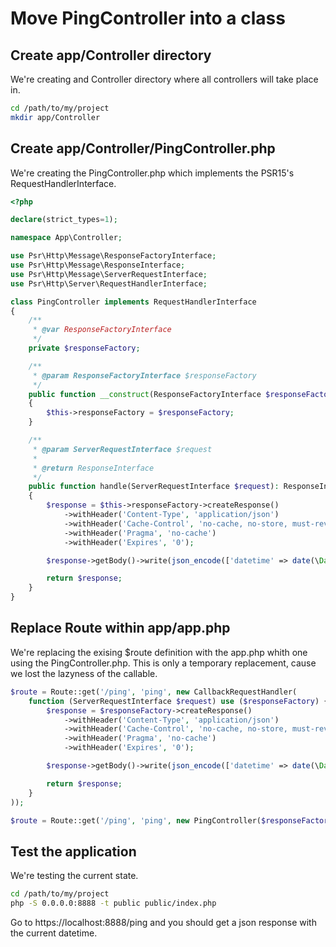 # Move PingController into a class

## Create app/Controller directory

We're creating and Controller directory where all controllers will take place in.

```bash
cd /path/to/my/project
mkdir app/Controller
```

## Create app/Controller/PingController.php

We're creating the PingController.php which implements the PSR15's RequestHandlerInterface.

```php
<?php

declare(strict_types=1);

namespace App\Controller;

use Psr\Http\Message\ResponseFactoryInterface;
use Psr\Http\Message\ResponseInterface;
use Psr\Http\Message\ServerRequestInterface;
use Psr\Http\Server\RequestHandlerInterface;

class PingController implements RequestHandlerInterface
{
    /**
     * @var ResponseFactoryInterface
     */
    private $responseFactory;

    /**
     * @param ResponseFactoryInterface $responseFactory
     */
    public function __construct(ResponseFactoryInterface $responseFactory)
    {
        $this->responseFactory = $responseFactory;
    }

    /**
     * @param ServerRequestInterface $request
     *
     * @return ResponseInterface
     */
    public function handle(ServerRequestInterface $request): ResponseInterface
    {
        $response = $this->responseFactory->createResponse()
            ->withHeader('Content-Type', 'application/json')
            ->withHeader('Cache-Control', 'no-cache, no-store, must-revalidate')
            ->withHeader('Pragma', 'no-cache')
            ->withHeader('Expires', '0');

        $response->getBody()->write(json_encode(['datetime' => date(\DateTime::ATOM)]));

        return $response;
    }
}
```

## Replace Route within app/app.php

We're replacing the exising $route definition with the app.php whith one using the PingController.php.
This is only a temporary replacement, cause we lost the lazyness of the callable.

```php
$route = Route::get('/ping', 'ping', new CallbackRequestHandler(
    function (ServerRequestInterface $request) use ($responseFactory) {
        $response = $responseFactory->createResponse()
            ->withHeader('Content-Type', 'application/json')
            ->withHeader('Cache-Control', 'no-cache, no-store, must-revalidate')
            ->withHeader('Pragma', 'no-cache')
            ->withHeader('Expires', '0');

        $response->getBody()->write(json_encode(['datetime' => date(\DateTime::ATOM)]));

        return $response;
    }
));
```

```php
$route = Route::get('/ping', 'ping', new PingController($responseFactory));
```

## Test the application

We're testing the current state.

```bash
cd /path/to/my/project
php -S 0.0.0.0:8888 -t public public/index.php
```

Go to https://localhost:8888/ping and you should get a json response with the current datetime.
